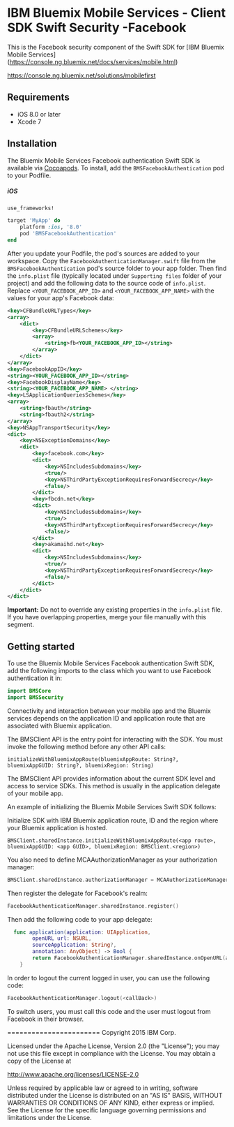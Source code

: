 IBM Bluemix Mobile Services - Client SDK Swift Security -Facebook
===================================================

This is the Facebook security component of the Swift SDK for [IBM Bluemix Mobile Services] (https://console.ng.bluemix.net/docs/services/mobile.html)

https://console.ng.bluemix.net/solutions/mobilefirst

## Requirements
* iOS 8.0 or later
* Xcode 7


## Installation
The Bluemix Mobile Services Facebook authentication Swift SDK is available via [Cocoapods](http://cocoapods.org/).
To install, add the `BMSFacebookAuthentication` pod to your Podfile.

##### iOS
```ruby
use_frameworks!

target 'MyApp' do
    platform :ios, '8.0'
    pod 'BMSFacebookAuthentication'
end
```

After you update your Podfile, the pod's sources are added to your workspace. Copy the `FacebookAuthenticationManager.swift` file from the `BMSFacebookAuthentication` pod's source folder to your app folder. Then find the `info.plist` file (typically located under `Supporting files` folder of your project) and add the following data to the source code of `info.plist`. Replace `<YOUR_FACEBOOK_APP_ID>` and `<YOUR_FACEBOOK_APP_NAME>` with the values for your app's Facebook data:

```XML
<key>CFBundleURLTypes</key>
<array>
    <dict>
        <key>CFBundleURLSchemes</key>
        <array>
            <string>fb<YOUR_FACEBOOK_APP_ID></string>
        </array>
    </dict>
</array>
<key>FacebookAppID</key>
<string><YOUR_FACEBOOK_APP_ID></string>
<key>FacebookDisplayName</key>
<string><YOUR_FACEBOOK_APP_NAME> </string>
<key>LSApplicationQueriesSchemes</key>
<array>
    <string>fbauth</string>
    <string>fbauth2</string>
</array>
<key>NSAppTransportSecurity</key>
<dict>
    <key>NSExceptionDomains</key>
    <dict>
        <key>facebook.com</key>
        <dict>
            <key>NSIncludesSubdomains</key>
            <true/>                
            <key>NSThirdPartyExceptionRequiresForwardSecrecy</key>
            <false/>
        </dict>
        <key>fbcdn.net</key>
        <dict>
            <key>NSIncludesSubdomains</key>
            <true/>
            <key>NSThirdPartyExceptionRequiresForwardSecrecy</key>
            <false/>
        </dict>
        <key>akamaihd.net</key>
        <dict>
            <key>NSIncludesSubdomains</key>
            <true/>
            <key>NSThirdPartyExceptionRequiresForwardSecrecy</key>
            <false/>
        </dict>
    </dict>
</dict>
```
**Important:** Do not to override any existing properties in the `info.plist` file. If you have overlapping properties, merge your file manually with this segment.

## Getting started

To use the Bluemix Mobile Services Facebook authentication Swift SDK, add the following imports to the class which you want to use Facebook authentication it in:

```Swift
import BMSCore
import BMSSecurity
```
Connectivity and interaction between your mobile app and the Bluemix services depends on the application ID and application route that are associated with Bluemix application.

The BMSClient API is the entry point for interacting with the SDK. You must invoke the following method before any other API calls:

```
initializeWithBluemixAppRoute(bluemixAppRoute: String?, bluemixAppGUID: String?, bluemixRegion: String)
```

The BMSClient API provides information about the current SDK level and access to service SDKs. This method is usually in the application delegate of your mobile app.

An example of initializing the Bluemix Mobile Services Swift SDK follows:

Initialize SDK with IBM Bluemix application route, ID and the region where your Bluemix application is hosted.
```
BMSClient.sharedInstance.initializeWithBluemixAppRoute(<app route>, bluemixAppGUID: <app GUID>, bluemixRegion: BMSClient.<region>)
```

You also need to define MCAAuthorizationManager as your authorization manager:
```Swift
BMSClient.sharedInstance.authorizationManager = MCAAuthorizationManager.sharedInstance
```

Then register the delegate for Facebook's realm:

```Swift
FacebookAuthenticationManager.sharedInstance.register()
```

Then add the following code to your app delegate:

```Swift
  func application(application: UIApplication,
        openURL url: NSURL,
        sourceApplication: String?,
        annotation: AnyObject) -> Bool {
        return FacebookAuthenticationManager.sharedInstance.onOpenURL(application, url: url, sourceApplication: sourceApplication, annotation: annotation)
    }

 ```

In order to logout the current logged in user, you can use the following code:
```Swift
FacebookAuthenticationManager.logout(<callBack>)

```
To switch users, you must call this code and the user must logout from Facebook in their browser.

=======================
Copyright 2015 IBM Corp.

Licensed under the Apache License, Version 2.0 (the "License");
you may not use this file except in compliance with the License.
You may obtain a copy of the License at

http://www.apache.org/licenses/LICENSE-2.0

Unless required by applicable law or agreed to in writing, software
distributed under the License is distributed on an "AS IS" BASIS,
WITHOUT WARRANTIES OR CONDITIONS OF ANY KIND, either express or implied.
See the License for the specific language governing permissions and
limitations under the License.
